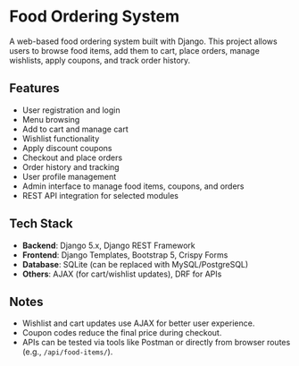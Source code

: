 # Food Ordering System

A web-based food ordering system built with Django. This project allows users to browse food items, add them to cart, place orders, manage wishlists, apply coupons, and track order history.

## Features

- User registration and login
- Menu browsing
- Add to cart and manage cart
- Wishlist functionality
- Apply discount coupons
- Checkout and place orders
- Order history and tracking
- User profile management
- Admin interface to manage food items, coupons, and orders
- REST API integration for selected modules

## Tech Stack

- **Backend**: Django 5.x, Django REST Framework
- **Frontend**: Django Templates, Bootstrap 5, Crispy Forms
- **Database**: SQLite (can be replaced with MySQL/PostgreSQL)
- **Others**: AJAX (for cart/wishlist updates), DRF for APIs

## Notes

- Wishlist and cart updates use AJAX for better user experience.
- Coupon codes reduce the final price during checkout.
- APIs can be tested via tools like Postman or directly from browser routes (e.g., `/api/food-items/`).


